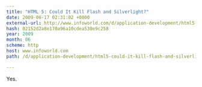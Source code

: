 ```yaml
---
title: "HTML 5: Could It Kill Flash and Silverlight?"
date: 2009-06-17 02:31:02 +0000
external-url: http://www.infoworld.com/d/application-development/html5-could-it-kill-flash-and-silverlight-291
hash: 02152d2a8e170a96a10cdea530e9c258
year: 2009
month: 06
scheme: http
host: www.infoworld.com
path: /d/application-development/html5-could-it-kill-flash-and-silverlight-291

---
```


Yes.
